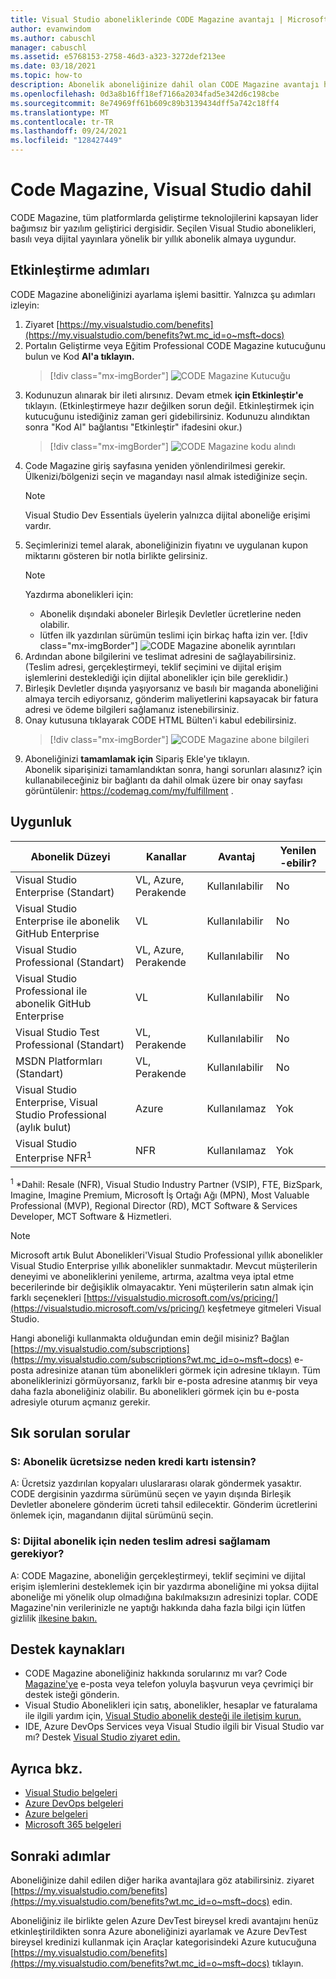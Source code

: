 ```yaml
---
title: Visual Studio aboneliklerinde CODE Magazine avantajı | Microsoft Docs
author: evanwindom
ms.author: cabuschl
manager: cabuschl
ms.assetid: e5768153-2758-46d3-a323-3272def213ee
ms.date: 03/18/2021
ms.topic: how-to
description: Abonelik aboneliğinize dahil olan CODE Magazine avantajı hakkında Visual Studio öğrenin.
ms.openlocfilehash: 0d3a8b16ff18ef7166a2034fad5e342d6c198cbe
ms.sourcegitcommit: 8e74969ff61b609c89b3139434dff5a742c18ff4
ms.translationtype: MT
ms.contentlocale: tr-TR
ms.lasthandoff: 09/24/2021
ms.locfileid: "128427449"
---
```

# <a name="code-magazine-included-in-visual-studio-subscriptions"></a>Code Magazine, Visual Studio dahil

CODE Magazine, tüm platformlarda geliştirme teknolojilerini kapsayan lider bağımsız bir yazılım geliştirici dergisidir.  Seçilen Visual Studio abonelikleri, basılı veya dijital yayınlara yönelik bir yıllık abonelik almaya uygundur.

## <a name="activation-steps"></a>Etkinleştirme adımları
CODE Magazine aboneliğinizi ayarlama işlemi basittir.  Yalnızca şu adımları izleyin:

1. Ziyaret [https://my.visualstudio.com/benefits](https://my.visualstudio.com/benefits?wt.mc_id=o~msft~docs)
2. Portalın Geliştirme veya Eğitim Professional CODE Magazine kutucuğunu bulun ve Kod **Al'a tıklayın.**
   > [!div class="mx-imgBorder"]
   > ![CODE Magazine Kutucuğu](_img/vs-code-magazine/vs-code-magazine-tile.png "CODE Magazine kutucuğu")
3. Kodunuzun alınarak bir ileti alırsınız.  Devam etmek **için Etkinleştir'e** tıklayın.  (Etkinleştirmeye hazır değilken sorun değil.  Etkinleştirmek için kutucuğunu istediğiniz zaman geri gidebilirsiniz.  Kodunuzu alındıktan sonra "Kod Al" bağlantısı "Etkinleştir" ifadesini okur.)
   > [!div class="mx-imgBorder"]
   > ![CODE Magazine kodu alındı](_img/vs-code-magazine/vs-code-magazine-success.png "Kod başarıyla alındı")
4. Code Magazine giriş sayfasına yeniden yönlendirilmesi gerekir. Ülkenizi/bölgenizi seçin ve magandayı nasıl almak istediğinize seçin. 
   > [!NOTE]
   > Visual Studio Dev Essentials üyelerin yalnızca dijital aboneliğe erişimi vardır. 
5. Seçimlerinizi temel alarak, aboneliğinizin fiyatını ve uygulanan kupon miktarını gösteren bir notla birlikte gelirsiniz.
   > [!NOTE]
   > Yazdırma abonelikleri için:
   > - Abonelik dışındaki aboneler Birleşik Devletler ücretlerine neden olabilir. 
   > - lütfen ilk yazdırılan sürümün teslimi için birkaç hafta izin ver.
      > [!div class="mx-imgBorder"]
      > ![CODE Magazine abonelik ayrıntıları](_img/vs-code-magazine/vs-code-magazine-details.png "Abonelik ayrıntıları ve fiyatı")
6. Ardından abone bilgilerini ve teslimat adresini de sağlayabilirsiniz.  (Teslim adresi, gerçekleştirmeyi, teklif seçimini ve dijital erişim işlemlerini desteklediği için dijital abonelikler için bile gereklidir.)
7. Birleşik Devletler dışında yaşıyorsanız ve basılı bir maganda aboneliğini almaya tercih ediyorsanız, gönderim maliyetlerini kapsayacak bir fatura adresi ve ödeme bilgileri sağlamanız istenebilirsiniz. 
8. Onay kutusuna tıklayarak CODE HTML Bülten'i kabul edebilirsiniz.
   > [!div class="mx-imgBorder"]
   > ![CODE Magazine abone bilgileri](_img/vs-code-magazine/vs-code-magazine-subscriber-info.png "Abone bilgileri ve teslim adresi")
9. Aboneliğinizi **tamamlamak için** Sipariş Ekle'ye tıklayın.  
Abonelik siparişinizi tamamlandıktan sonra, hangi sorunları alasınız? için kullanabileceğiniz bir bağlantı da dahil olmak üzere bir onay sayfası görüntülenir: https://codemag.com/my/fulfillment . 

## <a name="eligibility"></a>Uygunluk
| Abonelik Düzeyi                                                 |     Kanallar                                            | Avantaj                                                          | Yenilen -ebilir?    |
|--------------------------------------------------------------------|---------------------------------------------------------|------------------------------------------------------------------|---------------|
| Visual Studio Enterprise (Standart)   | VL, Azure, Perakende| Kullanılabilir       |  No          |
| Visual Studio Enterprise ile abonelik GitHub Enterprise   | VL| Kullanılabilir       |  No          |
| Visual Studio Professional (Standart) | VL, Azure, Perakende                                       | Kullanılabilir                                                            |  No          |
| Visual Studio Professional ile abonelik GitHub Enterprise | VL                                      | Kullanılabilir                                                            |  No          |
| Visual Studio Test Professional (Standart)                         | VL, Perakende                                              | Kullanılabilir                                             |  No          |
| MSDN Platformları (Standart)                                          | VL, Perakende                                              | Kullanılabilir                                              |  No          |
| Visual Studio Enterprise, Visual Studio Professional (aylık bulut) | Azure | Kullanılamaz | Yok |
| Visual Studio Enterprise NFR<sup>1</sup> | NFR | Kullanılamaz | Yok |

<sup>1</sup> *Dahil: Resale (NFR), Visual Studio Industry Partner (VSIP), FTE, BizSpark, Imagine, Imagine Premium, Microsoft İş Ortağı Ağı (MPN), Most Valuable Professional (MVP), Regional Director (RD), MCT Software & Services Developer, MCT Software & Hizmetleri.  

> [!NOTE]
> Microsoft artık Bulut Abonelikleri'Visual Studio Professional yıllık abonelikler Visual Studio Enterprise yıllık abonelikler sunmaktadır. Mevcut müşterilerin deneyimi ve aboneliklerini yenileme, artırma, azaltma veya iptal etme becerilerinde bir değişiklik olmayacaktır. Yeni müşterilerin satın almak için farklı seçenekleri [https://visualstudio.microsoft.com/vs/pricing/](https://visualstudio.microsoft.com/vs/pricing/) keşfetmeye gitmeleri Visual Studio.

Hangi aboneliği kullanmakta olduğundan emin değil misiniz?  Bağlan [https://my.visualstudio.com/subscriptions](https://my.visualstudio.com/subscriptions?wt.mc_id=o~msft~docs) e-posta adresinize atanan tüm abonelikleri görmek için adresine tıklayın. Tüm aboneliklerinizi görmüyorsanız, farklı bir e-posta adresine atanmış bir veya daha fazla aboneliğiniz olabilir.  Bu abonelikleri görmek için bu e-posta adresiyle oturum açmanız gerekir.

## <a name="frequently-asked-questions"></a>Sık sorulan sorular
### <a name="q-if-the-subscription-is-free-why-am-i-being-asked-for-a-credit-card"></a>S: Abonelik ücretsizse neden kredi kartı istensin?  
A: Ücretsiz yazdırılan kopyaları uluslararası olarak göndermek yasaktır.  CODE dergisinin yazdırma sürümünü seçen ve yayın dışında Birleşik Devletler abonelere gönderim ücreti tahsil edilecektir. Gönderim ücretlerini önlemek için, magandanın dijital sürümünü seçin. 

### <a name="q-why-do-i-need-to-provide-a-delivery-address-for-a-digital-subscription"></a>S: Dijital abonelik için neden teslim adresi sağlamam gerekiyor?
A: CODE Magazine, aboneliğin gerçekleştirmeyi, teklif seçimini ve dijital erişim işlemlerini desteklemek için bir yazdırma aboneliğine mi yoksa dijital aboneliğe mi yönelik olup olmadığına bakılmaksızın adresinizi toplar.  CODE Magazine'nin verilerinizle ne yaptığı hakkında daha fazla bilgi için lütfen gizlilik [ilkesine bakın.](https://www.codemag.com/Home/Privacy)

## <a name="support-resources"></a>Destek kaynakları
- CODE Magazine aboneliğiniz hakkında sorularınız mı var?  Code [Magazine'ye](https://www.codemag.com/contact) e-posta veya telefon yoluyla başvurun veya çevrimiçi bir destek isteği gönderin.
- Visual Studio Abonelikleri için satış, abonelikler, hesaplar ve faturalama ile ilgili yardım için, [Visual Studio abonelik desteği ile iletişim kurun.](https://my.visualstudio.com/gethelp)
- IDE, Azure DevOps Services veya Visual Studio ilgili bir Visual Studio var mı?  Destek [Visual Studio ziyaret edin.](https://visualstudio.microsoft.com/support/)

## <a name="see-also"></a>Ayrıca bkz.
- [Visual Studio belgeleri](/visualstudio/)
- [Azure DevOps belgeleri](/azure/devops/)
- [Azure belgeleri](/azure/)
- [Microsoft 365 belgeleri](/microsoft-365/)

## <a name="next-steps"></a>Sonraki adımlar
Aboneliğinize dahil edilen diğer harika avantajlara göz atabilirsiniz. ziyaret [https://my.visualstudio.com/benefits](https://my.visualstudio.com/benefits?wt.mc_id=o~msft~docs) edin.

Aboneliğiniz ile birlikte gelen Azure DevTest bireysel kredi avantajını henüz etkinleştirildikten sonra Azure aboneliğinizi ayarlamak ve Azure DevTest bireysel kredinizi kullanmak için Araçlar kategorisindeki Azure kutucuğuna [https://my.visualstudio.com/benefits](https://my.visualstudio.com/benefits?wt.mc_id=o~msft~docs) tıklayın.